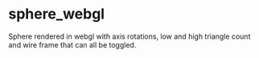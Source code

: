 # sphere_webgl
Sphere rendered in webgl with axis rotations, low and high triangle count and wire frame that can all be toggled.
